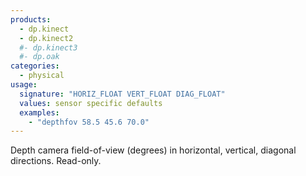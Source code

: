 ```yaml
---
products:
  - dp.kinect
  - dp.kinect2
  #- dp.kinect3
  #- dp.oak
categories:
  - physical
usage:
  signature: "HORIZ_FLOAT VERT_FLOAT DIAG_FLOAT"
  values: sensor specific defaults
  examples:
    - "depthfov 58.5 45.6 70.0"
---
```


Depth camera field-of-view (degrees) in horizontal, vertical, diagonal
directions. Read-only.
